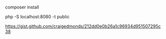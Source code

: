 composer install

php -S localhost:8080 -t public

https://gist.github.com/craigedmonds/212dd0e0b26a1c96934d951507295c38
